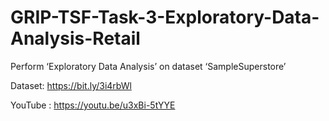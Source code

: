 # GRIP-TSF-Task-3-Exploratory-Data-Analysis-Retail

Perform ‘Exploratory Data Analysis’ on dataset ‘SampleSuperstore’

Dataset:  https://bit.ly/3i4rbWl

YouTube : https://youtu.be/u3xBi-5tYYE
